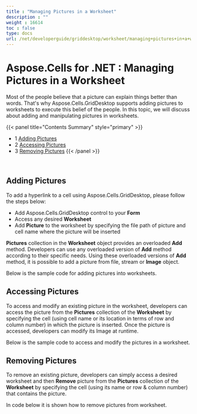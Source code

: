 ```yaml
---
title : "Managing Pictures in a Worksheet" 
description : "" 
weight : 16614 
toc : false
type: docs
url: /net/developerguide/griddesktop/worksheet/managing+pictures+in+a+worksheet/
---
```


# Aspose.Cells for .NET : Managing Pictures in a Worksheet


Most of the people believe that a picture can explain things better than words. That's why Aspose.Cells.GridDesktop supports adding pictures to worksheets to execute this belief of the people. In this topic, we will discuss about adding and manipulating pictures in worksheets.

{{< panel title="Contents Summary" style="primary" >}}
*   1 [Adding Pictures](#adding-pictures)
*   2 [Accessing Pictures](#accessing-pictures)
*   3 [Removing Pictures](#removing-pictures)
{{< /panel >}}
 

 

## Adding Pictures

To add a hyperlink to a cell using Aspose.Cells.GridDesktop, please follow the steps below:

*   Add Aspose.Cells.GridDesktop control to your **Form**
*   Access any desired **Worksheet**
*   Add **Picture** to the worksheet by specifying the file path of picture and cell name where the picture will be inserted

**Pictures** collection in the **Worksheet** object provides an overloaded **Add** method. Developers can use any overloaded version of **Add** method according to their specific needs. Using these overloaded versions of **Add** method, it is possible to add a picture from file, stream or **Image** object.

Below is the sample code for adding pictures into worksheets.

## Accessing Pictures

To access and modify an existing picture in the worksheet, developers can access the picture from the **Pictures** collection of the **Worksheet** by specifying the cell (using cell name or its location in terms of row and column number) in which the picture is inserted. Once the picture is accessed, developers can modify its Image at runtime.

Below is the sample code to access and modify the pictures in a worksheet.

## Removing Pictures

To remove an existing picture, developers can simply access a desired worksheet and then **Remove** picture from the **Pictures** collection of the **Worksheet** by specifying the cell (using its name or row & column number) that contains the picture.

In code below it is shown how to remove pictures from worksheet.

